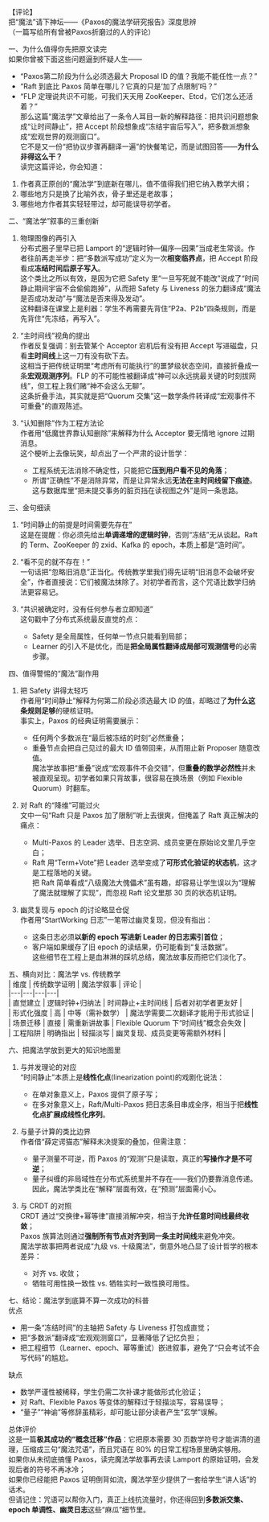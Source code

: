 【评论】  
把“魔法”请下神坛——《Paxos的魔法学研究报告》深度思辨  
（一篇写给所有曾被Paxos折磨过的人的评论）

一、为什么值得你先把原文读完  
如果你曾被下面这些问题逼到怀疑人生——  
- “Paxos第二阶段为什么必须选最大 Proposal ID 的值？我能不能任性一点？”  
- “Raft 到底比 Paxos 简单在哪儿？它真的只是‘加了点限制’吗？”  
- “FLP 定理说共识不可能，可我们天天用 ZooKeeper、Etcd，它们怎么还活着？”  
那么这篇“魔法学”文章给出了一条令人耳目一新的解释路径：把共识问题想象成“让时间静止”，把 Accept 阶段想象成“冻结宇宙后写入”，把多数派想象成“宏观世界的观测窗口”。  
它不是又一份“把协议步骤再翻译一遍”的快餐笔记，而是试图回答——**为什么非得这么干？**  
读完这篇评论，你会知道：  
1. 作者真正原创的“魔法学”到底新在哪儿，值不值得我们把它纳入教学大纲；  
2. 哪些地方只是换了比喻外衣，骨子里还是老故事；  
3. 哪些地方作者其实轻轻带过，却可能误导初学者。  

二、“魔法学”叙事的三重创新  
1. 物理图像的再引入  
   分布式圈子里早已把 Lamport 的“逻辑时钟—偏序—因果”当成老生常谈。作者往前再走半步：把“多数派写成功”定义为一次**相变临界点**，把 Accept 阶段看成**冻结时间后原子写入**。  
   这个类比之所以有效，是因为它把 Safety 里“一旦写死就不能改”说成了“时间静止期间宇宙不会偷偷跑掉”，从而把 Safety 与 Liveness 的张力翻译成“魔法是否成功发动”与“魔法是否来得及发动”。  
   这种翻译在课堂上是利器：学生不再需要先背住“P2a、P2b”四条规则，而是先背住“先冻结，再写入”。  

2. “主时间线”视角的提出  
   作者反复强调：别去管某个 Acceptor 宕机后有没有把 Accept 写进磁盘，只看**主时间线**上这一刀有没有砍下去。  
   这相当于把传统证明里“考虑所有可能执行”的噩梦级状态空间，直接折叠成一条**宏观观测序列**。FLP 的不可能性被翻译成“神可以永远挑最关键的时刻拔网线”，但工程上我们赌“神不会这么无聊”。  
   这条折叠手法，其实就是把“Quorum 交集”这一数学条件转译成“宏观事件不可重叠”的直观陈述。  

3. “认知删除”作为工程方法论  
   作者用“低魔世界靠认知删除”来解释为什么 Acceptor 要无情地 ignore 过期消息。  
   这个梗听上去像玩笑，却点出了一个严肃的设计哲学：  
   - 工程系统无法消除不确定性，只能把它**压到用户看不见的角落**；  
   - 所谓“正确性”不是消除异常，而是让异常永远**无法在主时间线留下痕迹**。  
   这与数据库里“把未提交事务的脏页挡在读视图之外”是同一条思路。  

三、金句细读  
1. “时间静止的前提是时间需要先存在”  
   这是在提醒：你必须先给出**单调递增的逻辑时钟**，否则“冻结”无从谈起。Raft 的 Term、ZooKeeper 的 zxid、Kafka 的 epoch，本质上都是“造时间”。  

2. “看不见的就不存在！”  
   一句话把“忽略旧消息”正当化。传统教学里我们得先证明“旧消息不会破坏安全”，作者直接说：它们被魔法抹除了。对初学者而言，这个咒语比数学归纳法更容易记。  

3. “共识被确定时，没有任何参与者立即知道”  
   这句戳中了分布式系统最反直觉的点：  
   - Safety 是全局属性，任何单一节点只能看到局部；  
   - Learner 的引入不是优化，而是**把全局属性翻译成局部可观测信号**的必需步骤。  

四、值得警惕的“魔法”副作用  
1. 把 Safety 讲得太轻巧  
   作者用“时间静止”解释为何第二阶段必须选最大 ID 的值，却略过了**为什么这条规则足够**的硬核证明。  
   事实上，Paxos 的经典证明需要展示：  
   - 任何两个多数派在“最后被冻结的时刻”必然重叠；  
   - 重叠节点会把自己见过的最大 ID 值带回来，从而阻止新 Proposer 随意改值。  
   魔法学故事把“重叠”说成“宏观事件不会交错”，但**重叠的数学必然性**并未被直观呈现。初学者如果只背故事，很容易在换场景（例如 Flexible Quorum）时翻车。  

2. 对 Raft 的“降维”可能过火  
   文中一句“Raft 只是 Paxos 加了限制”听上去很爽，但掩盖了 Raft 真正解决的痛点：  
   - Multi-Paxos 的 Leader 选举、日志空洞、成员变更在原始论文里几乎空白；  
   - Raft 用“Term+Vote”把 Leader 选举变成了**可形式化验证的状态机**，这才是工程落地的关键。  
   把 Raft 简单看成“八级魔法大傀儡术”虽有趣，却容易让学生误以为“理解了魔法就理解了实现”，而忽视 Raft 论文里那 30 页的状态机证明。  

3. 幽灵复现与 epoch 的讨论略显仓促  
   作者用“StartWorking 日志”一笔带过幽灵复现，但没有指出：  
   - 这条日志必须**以新的 epoch 写进新 Leader 的日志索引首位**；  
   - 客户端如果缓存了旧 epoch 的读结果，仍可能看到“复活数据”。  
   这些细节在工程上是血淋淋的踩坑总结，魔法故事反而把它们淡化了。  

五、横向对比：魔法学 vs. 传统教学  
| 维度 | 传统数学证明 | 魔法学叙事 | 评论 |  
|---|---|---|---|  
| 直觉建立 | 逻辑时钟+归纳法 | 时间静止+主时间线 | 后者对初学者更友好 |  
| 形式化强度 | 高 | 中等（需补数学） | 魔法学需要二次翻译才能用于形式验证 |  
| 场景迁移 | 直接 | 需重新讲故事 | Flexible Quorum 下“时间线”概念会失效 |  
| 工程陷阱 | 明确指出 | 轻描淡写 | 幽灵复现、成员变更等需额外材料 |  

六、把魔法学放到更大的知识地图里  
1. 与并发理论的对应  
   “时间静止”本质上是**线性化点**(linearization point)的戏剧化说法：  
   - 在单对象意义上，Paxos 提供了原子写；  
   - 在多对象意义上，Raft/Multi-Paxos 把日志条目串成全序，相当于把**线性化点扩展成线性化序列**。  

2. 与量子计算的类比边界  
   作者借“薛定谔猫态”解释未决提案的叠加，但需注意：  
   - 量子测量不可逆，而 Paxos 的“观测”只是读取，真正的**写操作才是不可逆**；  
   - 量子纠缠的非局域性在分布式系统里并不存在——我们仍要靠消息传递。  
   因此，魔法学类比在“解释”层面有效，在“预测”层面需小心。  

3. 与 CRDT 的对照  
   CRDT 通过“交换律+幂等律”直接消解冲突，相当于**允许任意时间线最终收敛**；  
   Paxos 族算法则通过**强制所有节点对齐到同一条主时间线**来避免冲突。  
   魔法学故事把两者说成“九级 vs. 十级魔法”，倒意外地凸显了设计哲学的根本差异：  
   - 对齐 vs. 收敛；  
   - 牺牲可用性换一致性 vs. 牺牲实时一致性换可用性。  

七、结论：魔法学到底算不算一次成功的科普  
优点  
- 用一条“冻结时间”的主轴把 Safety 与 Liveness 打包成直觉；  
- 把“多数派”翻译成“宏观观测窗口”，显著降低了记忆负担；  
- 把工程细节（Learner、epoch、幂等重试）嵌进叙事，避免了“只会考试不会写代码”的尴尬。  

缺点  
- 数学严谨性被稀释，学生仍需二次补课才能做形式化验证；  
- 对 Raft、Flexible Paxos 等变体的解释过于轻描淡写，容易误导；  
- “量子”“神谕”等修辞虽精彩，却可能让部分读者产生“玄学”误解。  

总体评价  
这是一篇**极其成功的“概念迁移”作品**：它把原本需要 30 页数学符号才能讲清的道理，压缩成三句“魔法咒语”，而且咒语在 80% 的日常工程场景里确实够用。  
如果你从未彻底搞懂 Paxos，读完魔法学故事再去读 Lamport 的原始证明，会发现后者的符号不再冰冷；  
如果你已经能把 Paxos 证明倒背如流，魔法学至少提供了一套给学生“讲人话”的话术。  
但请记住：咒语可以帮你入门，真正上线抗流量时，你还得回到**多数派交集、epoch 单调性、幽灵日志**这些“麻瓜”细节里。  

